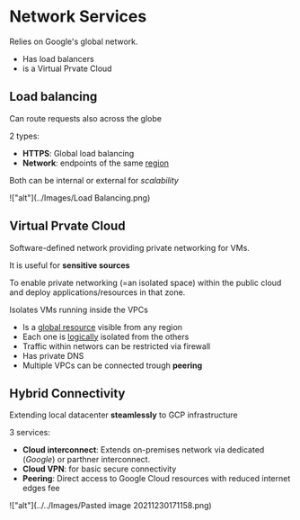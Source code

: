 # Network Services
Relies on Google's global network.

- Has load balancers
- is a Virtual Prvate Cloud

## Load balancing
Can route requests also across the globe

2 types:
- **HTTPS**: Global load balancing
- **Network**: endpoints of the same <u>region</u>

Both can be internal or external for *scalability*


!["alt"](../Images/Load Balancing.png)
## Virtual Prvate Cloud
Software-defined network providing private networking for VMs.

It is useful for **sensitive sources**

To enable private networking (=an isolated space) within the public cloud and deploy applications/resources in that zone.

Isolates VMs running inside the VPCs

- Is a <u>global resource</u> visible from any region
- Each one is <u>logically</u> isolated from the others
- Traffic within networs can be restricted via firewall
- Has private DNS
- Multiple VPCs can be connected trough **peering**

## Hybrid Connectivity
Extending local datacenter **steamlessly** to GCP infrastructure

3 services:
- **Cloud interconnect**: Extends on-premises network via dedicated (*Google*) or parthner interconnect.
- **Cloud VPN**: for basic secure connectivity
- **Peering**: Direct access to Google Cloud resources with reduced internet edges fee



!["alt"](../../Images/Pasted image 20211230171158.png)